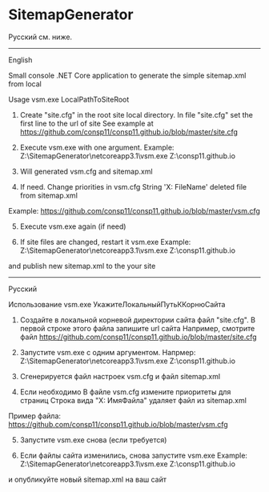 # SitemapGenerator

Русский см. ниже.

----------------------------------------------------
English

Small console .NET Core application to generate the simple sitemap.xml from local

Usage
vsm.exe LocalPathToSiteRoot

1. Create "site.cfg" in the root site local directory.
In file "site.cfg" set the first line to the url of site 
See example at https://github.com/consp11/consp11.github.io/blob/master/site.cfg

2. Execute vsm.exe with one argument.
Example:
Z:\SitemapGenerator\netcoreapp3.1\vsm.exe Z:\consp11.github.io

3. Will generated vsm.cfg and sitemap.xml

4. If need.
Change priorities in vsm.cfg
String 'X: FileName' deleted file from sitemap.xml

Example:
https://github.com/consp11/consp11.github.io/blob/master/vsm.cfg

5. Execute vsm.exe again (if need)

6. If site files are changed, restart it vsm.exe
Example:
Z:\SitemapGenerator\netcoreapp3.1\vsm.exe Z:\consp11.github.io

and publish new sitemap.xml to the your site

----------------------------------------------------
Русский

Использование
vsm.exe УкажитеЛокальныйПутьККорнюСайта

1. Создайте в локальной корневой директории сайта файл "site.cfg".
В первой строке этого файла запишите url сайта
Например, смотрите файл https://github.com/consp11/consp11.github.io/blob/master/site.cfg

2. Запустите vsm.exe с одним аргументом.
Напрмер:
Z:\SitemapGenerator\netcoreapp3.1\vsm.exe Z:\consp11.github.io

3. Сгенерируется файл настроек vsm.cfg и файл sitemap.xml

4. Если необходимо
В файле vsm.cfg измените приоритеты для страниц
Строка вида "X: ИмяФайла" удаляет файл из sitemap.xml

Пример файла:
https://github.com/consp11/consp11.github.io/blob/master/vsm.cfg

5. Запустите vsm.exe снова (если требуется)

6. Если файлы сайта изменились, снова запустите vsm.exe
Example:
Z:\SitemapGenerator\netcoreapp3.1\vsm.exe Z:\consp11.github.io

и опубликуйте новый sitemap.xml на ваш сайт
